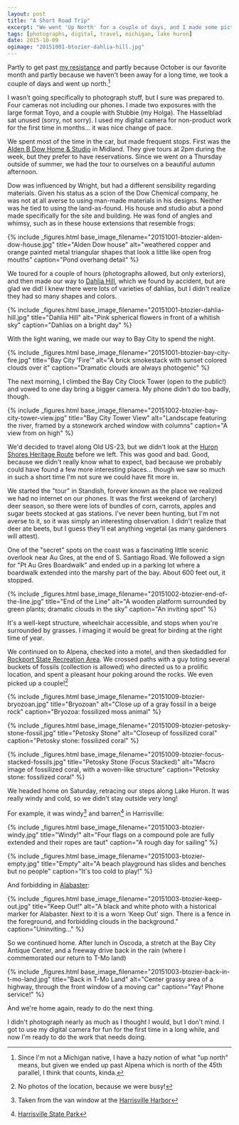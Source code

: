 ```yaml
---
layout: post
title: "A Short Road Trip"
excerpt: "We went 'Up North' for a couple of days, and I made some pictures."
tags: [photographs, digital, travel, michigan, lake huron]
date: 2015-10-09
ogimage: "20151001-btozier-dahlia-hill.jpg"
---
```


Partly to get past [my resistance](/resistance/) and partly because October is our favorite month and partly because we haven't been away for a long time, we took a couple of days and went up north.[^1]

[^1]: Since I'm not a Michigan native, I have a hazy notion of what "up north" means, but given we ended up past Alpena which is north of the 45th parallel, I think that counts, kinda.

I wasn't going specifically to photograph stuff, but I sure was prepared to. Four cameras not including our phones. I made two exposures with the large format Toyo, and a couple with Stubbie (my Holga). The Hasselblad sat unused (sorry, not sorry). I used my digital camera for non-product work for the first time in months... it was nice change of pace.

We spent most of the time in the car, but made frequent stops. First was the [Alden B Dow Home & Studio](http://www.abdow.org) in Midland. They give tours at 2pm during the week, but they prefer to have reservations. Since we went on a Thursday outside of summer, we had the tour to ourselves on a beautiful autumn afternoon.

Dow was influenced by Wright, but had a different sensibility regarding materials. Given his status as a scion of the Dow Chemical company, he was not at all averse to using man-made materials in his designs. Neither was he tied to using the land-as-found. His house and studio abut a pond made specifically for the site and building. He was fond of angles and whimsy, such as in these house extensions that resemble frogs:

{% include _figures.html
  base_image_filename="20151001-btozier-alden-dow-house.jpg"
  title="Alden Dow house"
  alt="weathered copper and orange painted metal triangular shapes that look a little like open frog mouths"
  caption="Pond overhang detail"
%}

We toured for a couple of hours (photographs allowed, but only exteriors), and then made our way to [Dahlia Hill](http://www.dahliahill.org), which we found by accident, but are glad we did! I knew there were lots of varieties of dahlias, but I didn't realize they had so many shapes and colors.

{% include _figures.html
  base_image_filename="20151001-btozier-dahlia-hill.jpg"
  title="Dahlia Hill"
  alt="Pink spherical flowers in front of a whitish sky"
  caption="Dahlias on a bright day"
%}

With the light waning, we made our way to Bay City to spend the night.

{% include _figures.html
  base_image_filename="20151001-btozier-bay-city-fire.jpg"
  title="Bay City 'Fire'"
  alt="A brick smokestack with sunset colored clouds over it"
  caption="Dramatic clouds are always photogenic"
%}

The next morning, I climbed the Bay City Clock Tower (open to the public!) and vowed to one day bring a bigger camera. My phone didn't do too badly, though.

{% include _figures.html
  base_image_filename="20151002-btozier-bay-city-tower-view.jpg"
  title="Bay City Tower View"
  alt="Landscape featuring the river, framed by a stonework arched window with columns"
  caption="A view from on high"
%}

We'd decided to travel along Old US-23, but we didn't look at the [Huron Shores Heritage Route](http://www.us23heritageroute.org) before we left. This was good and bad. Good, because we didn't really know what to expect, bad because we probably could have found a few more interesting places... though we saw so much in such a short time I'm not sure we could have fit more in.

We started the "tour" in Standish, forever known as the place we realized we had no internet on our phones. It was the first weekend of (archery) deer season, so there were lots of bundles of corn, carrots, apples and sugar beets stocked at gas stations. I've never been hunting, but I'm not averse to it, so it was simply an interesting observation. I didn't realize that deer ate beets, but I guess they'll eat anything vegetal (as many gardeners will attest).

One of the "secret" spots on the coast was a fascinating little scenic overlook near Au Gres, at the end of S. Santiago Road. We followed a sign for "Pt Au Gres Boardwalk" and ended up in a parking lot where a boardwalk extended into the marshy part of the bay. About 600 feet out, it stopped.

{% include _figures.html
  base_image_filename="20151002-btozier-end-of-the-line.jpg"
  title="End of the Line"
  alt="A wooden platform surrounded by green plants; dramatic clouds in the sky"
  caption="An inviting spot"
%}

It's a well-kept structure, wheelchair accessible, and stops when you're surrounded by grasses. I imaging it would be great for birding at the right time of year.

We continued on to Alpena, checked into a motel, and then skedaddled for [Rockport State Recreation Area](http://www.michigandnr.com/parksandtrails/Details.aspx?type=SPRK&id=729). We crossed paths with a guy toting several buckets of fossils (collection is allowed) who directed us to a prolific location, and spent a pleasant hour poking around the rocks. We even picked up a couple![^2]

{% include _figures.html
  base_image_filename="20151009-btozier-bryozoan.jpg"
  title="Bryozoan"
  alt="Close up of a gray fossil in a beige rock"
  caption="Bryozoa: fossilized moss animal"
%}

{% include _figures.html
  base_image_filename="20151009-btozier-petosky-stone-fossil.jpg"
  title="Petosky Stone"
  alt="Closeup of fossilized coral"
  caption="Petosky stone: fossilized coral"
%}

{% include _figures.html
  base_image_filename="20151009-btozier-focus-stacked-fossils.jpg"
  title="Petosky Stone (Focus Stacked)"
  alt="Macro image of fossilized coral, with a woven-like structure"
  caption="Petosky stone: fossilized coral"
%}

[^2]: No photos of the location, because we were busy!

We headed home on Saturday, retracing our steps along Lake Huron. It was really windy and cold, so we didn't stay outside very long!

For example, it was windy[^3] and barren[^4] in Harrisville:

{% include _figures.html
  base_image_filename="20151003-btozier-windy.jpg"
  title="Windy!"
  alt="Four flags on a compound pole are fully extended and their ropes are taut"
  caption="A rough day for sailing"
%}

{% include _figures.html
  base_image_filename="20151003-btozier-empty.jpg"
  title="Empty"
  alt="A beach playground has slides and benches but no people"
  caption="It's too cold to play!"
%}

[^3]: Taken from the van window at the [Harrisville Harbor](http://harrisvilleharborofrefuge.com)

[^4]: [Harrisville State Park](http://www.michigandnr.com/parksandtrails/Details.aspx?type=SPRK&id=451)

And forbidding in [Alabaster](http://www.ioscomuseum.org/history-of-alabaster.html):

{% include _figures.html
  base_image_filename="20151003-btozier-keep-out.jpg"
  title="Keep Out!"
  alt="A black and white photo with a historical marker for Alabaster. Next to it is a worn 'Keep Out' sign. There is a fence in the foreground, and forbidding clouds in the background."
  caption="Uninviting..."
%}

So we continued home. After lunch in Oscoda, a stretch at the Bay City Antique Center, and a freeway drive back in the rain (where I commemorated our return to T-Mo land)

{% include _figures.html
  base_image_filename="20151003-btozier-back-in-t-mo-land.jpg"
  title="Back in T-Mo Land"
  alt="Center grassy area of a highway, through the front window of a moving car"
  caption="Yay! Phone service!"
%}

And we're home again, ready to do the next thing.

I didn't photograph nearly as much as I thought I would, but I don't mind. I got to use my digital camera for fun for the first time in a long while, and now I'm ready to do the work that needs doing.
